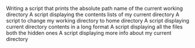 Writing a script that prints the absolute path name of the current working directory
A script displaying the contents lists of my current directory
A script to change my working directory to home directory
A script displaying current directory contents in a long format
A script displaying all the files both the hidden ones
A script displaying more info about my current directory
